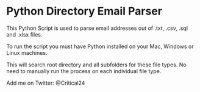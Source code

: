 # Python Directory Email Parser
This Python Script is used to parse email addresses out of .txt, .csv, .sql and .xlsx files. 

To run the script you must have Python installed on your Mac, Windows or Linux machines. 

This will search root directory and all subfolders for these file types. No need to manually run the process on each individual file type. 

Add me on Twitter: @Critical24
